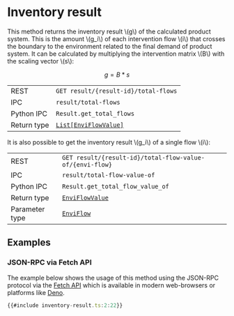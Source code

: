# Inventory result

This method returns the inventory result \\(g\\) of the calculated product system.
This is the amount \\(g_i\\) of each intervention flow \\(i\\) that crosses the
boundary to the environment related to the final demand of product system. It can
be calculated by multiplying the intervention matrix \\(B\\) with the scaling vector
\\(s\\):

$$
g = B * s
$$

|            |                                                                      |
|------------|----------------------------------------------------------------------|
| REST        | `GET result/{result-id}/total-flows`                                |
| IPC         | `result/total-flows`                                                |
| Python IPC  | `Result.get_total_flows`                                            |
| Return type | [`List[EnviFlowValue]`](http://greendelta.github.io/olca-schema/classes/EnviFlowValue.html) |

It is also possible to get the inventory result \\(g_i\\) of a single flow \\(i\\):

|            |                                                                                 |
|------------|---------------------------------------------------------------------------------|
| REST        | `GET result/{result-id}/total-flow-value-of/{envi-flow}`                       |
| IPC         | `result/total-flow-value-of`                                                   |
| Python IPC  | `Result.get_total_flow_value_of`                                               |
| Return type | [`EnviFlowValue`](http://greendelta.github.io/olca-schema/classes/EnviFlowValue.html) |
| Parameter type | [`EnviFlow`](http://greendelta.github.io/olca-schema/classes/EnviFlow.html) |


## Examples

### JSON-RPC via Fetch API

The example below shows the usage of this method using the JSON-RPC protocol via
the [Fetch API](https://developer.mozilla.org/en-US/docs/Web/API/Fetch_API)
which is available in modern web-browsers or platforms like
[Deno](https://deno.land/).

```ts
{{#include inventory-result.ts:2:22}}
```

